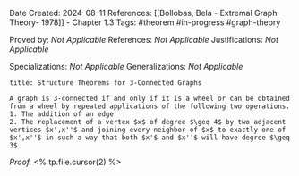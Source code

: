 Date Created: 2024-08-11
References: [[Bollobas, Bela - Extremal Graph Theory- 1978]] - Chapter 1.3
Tags: #theorem #in-progress #graph-theory 

Proved by: <i>Not Applicable</i>
References: <i>Not Applicable</i>
Justifications: <i>Not Applicable</i>

Specializations: <i>Not Applicable</i>
Generalizations: <i>Not Applicable</i>

```ad-theorem
title: Structure Theorems for 3-Connected Graphs

A graph is 3-connected if and only if it is a wheel or can be obtained from a wheel by repeated applications of the following two operations.
1. The addition of an edge
2. The replacement of a vertex $x$ of degree $\geq 4$ by two adjacent vertices $x',x''$ and joining every neighbor of $x$ to exactly one of $x',x''$ in such a way that both $x'$ and $x''$ will have degree $\geq 3$.

```

<i>Proof.</i> <% tp.file.cursor(2) %>